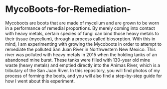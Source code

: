 # MycoBoots-for-Remediation-
Mycoboots are boots that are made of mycelium and are grown to be worn in a performance of remedial proportions.  By merely coming into contact with heavy metals, certain species of fungi can bind those heavy metals to their tissue (mycelium), through a process called biosorption.  With this in mind, I am experimenting with growing the Mycoboots in order to attempt to remediate the polluted San Juan River in Northwestern New Mexico.  This river was polluted with heavy metals in 2015 when the holding tanks of an abandoned mine burst.  These tanks were filled with 130-year old mine waste (heavy metals) and emptied directly into the Animas River, which is a tributary of the San Juan River.    In this repository, you will find photos of my process of forming the boots, and you will also find a step-by-step guide for how I went about this experiment.  
